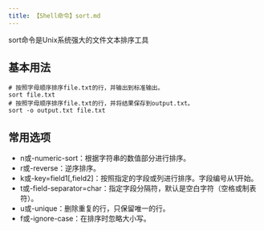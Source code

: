 ```yaml
---
title: 【Shell命令】sort.md
---
```

sort命令是Unix系统强大的文件文本排序工具
## 基本用法
```shell
# 按照字母顺序排序file.txt的行，并输出到标准输出。
sort file.txt
# 按照字母顺序排序file.txt的行，并将结果保存到output.txt。
sort -o output.txt file.txt
```
## 常用选项
* n或-numeric-sort：根据字符串的数值部分进行排序。
* r或-reverse：逆序排序。
* k或-key=field1[,field2]：按照指定的字段或列进行排序。字段编号从1开始。
* t或-field-separator=char：指定字段分隔符，默认是空白字符（空格或制表符）。
* u或-unique：删除重复的行，只保留唯一的行。
* f或-ignore-case：在排序时忽略大小写。

